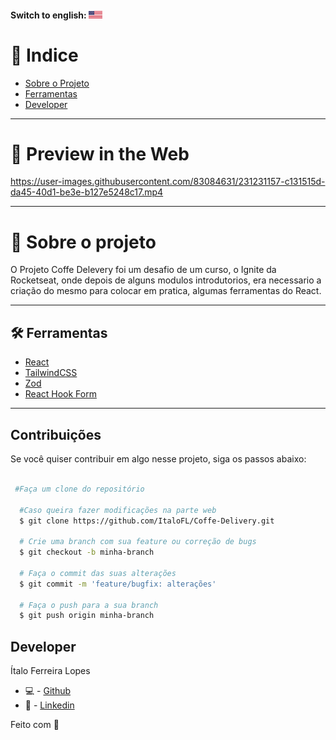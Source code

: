#### Switch to english: <kbd>[<img title="English" alt="English" src="./.github/eua.jpg" width="22">](.github/translation/english/README.en.md)</kbd>

# 🔎 Indice

- [Sobre o Projeto](#-sobre-o-projeto)
- [Ferramentas](#-ferramentas)
- [Developer](#-developer)

---

# 🎉 Preview in the Web

https://user-images.githubusercontent.com/83084631/231231157-c131515d-da45-40d1-be3e-b127e5248c17.mp4

---

# 📜 Sobre o projeto

O Projeto Coffe Delevery foi um desafio de um curso, o Ignite da Rocketseat, onde depois de alguns modulos introdutorios, era necessario a criação do mesmo para colocar em pratica, algumas ferramentas do React.

---

## 🛠 Ferramentas

- [React]()
- [TailwindCSS]()
- [Zod]()
- [React Hook Form]()


---

## Contribuições

Se você quiser contribuir em algo nesse projeto, siga os passos abaixo:

```bash

 #Faça um clone do repositório

  #Caso queira fazer modificações na parte web
  $ git clone https://github.com/ItaloFL/Coffe-Delivery.git

  # Crie uma branch com sua feature ou correção de bugs
  $ git checkout -b minha-branch

  # Faça o commit das suas alterações
  $ git commit -m 'feature/bugfix: alterações'

  # Faça o push para a sua branch
  $ git push origin minha-branch

```

## Developer

Ítalo Ferreira Lopes

- 💻 - [Github](https://github.com/ItaloFL)
- 📒 - [Linkedin](https://www.linkedin.com/in/italo-ferreira-dev/)

Feito com 💜
